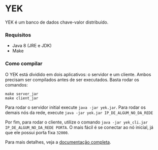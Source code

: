 YEK
====

YEK é um banco de dados chave-valor distribuído.

### Requisitos

+ Java 8 (JRE e JDK)
+ Make

### Como compilar

O YEK está dividido em dois aplicativos: o servidor e um cliente.
Ambos precisam ser compilados antes de ser executados. Basta rodar os comandos:

```
make server_jar
make client_jar
```

Para rodar o servidor initial execute `java -jar yek.jar`.
Para rodar os demais nós da rede, execute `java -jar yek.jar IP_DE_ALGUM_NO_DA_REDE`

Por fim, para rodar o cliente, utilize o comando `java -jar yek_cli.jar IP_DE_ALGUM_NO_DA_REDE PORTA`.
O mais fácil é se conectar ao nó inicial, já que ele possui porta fixa `32000`.

Para mais detalhes, veja a [documentação completa](https://github.com/Trindad/yek/blob/master/projeto.pdf).
